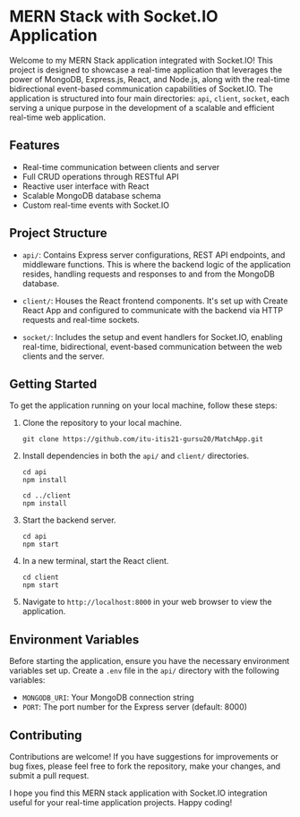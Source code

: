 # MERN Stack with Socket.IO Application

Welcome to my MERN Stack application integrated with Socket.IO! This project is designed to showcase a real-time application that leverages the power of MongoDB, Express.js, React, and Node.js, along with the real-time bidirectional event-based communication capabilities of Socket.IO. The application is structured into four main directories: `api`, `client`, `socket`, each serving a unique purpose in the development of a scalable and efficient real-time web application.

## Features

- Real-time communication between clients and server
- Full CRUD operations through RESTful API
- Reactive user interface with React
- Scalable MongoDB database schema
- Custom real-time events with Socket.IO

## Project Structure

- `api/`: Contains Express server configurations, REST API endpoints, and middleware functions. This is where the backend logic of the application resides, handling requests and responses to and from the MongoDB database.

- `client/`: Houses the React frontend components. It's set up with Create React App and configured to communicate with the backend via HTTP requests and real-time sockets.

- `socket/`: Includes the setup and event handlers for Socket.IO, enabling real-time, bidirectional, event-based communication between the web clients and the server.

## Getting Started

To get the application running on your local machine, follow these steps:

1. Clone the repository to your local machine.
    ```
    git clone https://github.com/itu-itis21-gursu20/MatchApp.git
    ```

2. Install dependencies in both the `api/` and `client/` directories.
    ```
    cd api
    npm install

    cd ../client
    npm install
    ```

3. Start the backend server.
    ```
    cd api
    npm start
    ```

4. In a new terminal, start the React client.
    ```
    cd client
    npm start
    ```

5. Navigate to `http://localhost:8000` in your web browser to view the application.

## Environment Variables

Before starting the application, ensure you have the necessary environment variables set up. Create a `.env` file in the `api/` directory with the following variables:

- `MONGODB_URI`: Your MongoDB connection string
- `PORT`: The port number for the Express server (default: 8000)

## Contributing

Contributions are welcome! If you have suggestions for improvements or bug fixes, please feel free to fork the repository, make your changes, and submit a pull request.

I hope you find this MERN stack application with Socket.IO integration useful for your real-time application projects. Happy coding!

